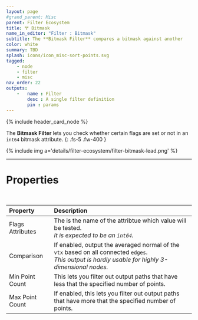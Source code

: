 ```yaml
---
layout: page
#grand_parent: Misc
parent: Filter Ecosystem
title: 🝖 Bitmask
name_in_editor: "Filter : Bitmask"
subtitle: The **Bitmask Filter** compares a bitmask against another
color: white
summary: TBD
splash: icons/icon_misc-sort-points.svg
tagged: 
    - node
    - filter
    - misc
nav_order: 22
outputs:
    -   name : Filter
        desc : A single filter definition
        pin : params
---
```


{% include header_card_node %}

The **Bitmask Filter** lets you check whether certain flags are set or not in an `int64` bitmask attribute.
{: .fs-5 .fw-400 } 

{% include img a='details/filter-ecosystem/filter-bitmask-lead.png' %}

---
# Properties
<br>

| Property       | Description          |
|:-------------|:------------------|
| Flags Attributes          | The is the name of the attribtue which value will be tested.<br>*It is expected to be an `int64`.* |
| Comparison | If enabled, output the averaged normal of the `vtx` based on all connected `edges`.<br>*This output is hardly usable for highly 3-dimensional nodes.* |
| Min Point Count | This lets you filter out output paths that have less that the specified number of points. |
| Max Point Count | If enabled, this lets you filter out output paths that have more that the specified number of points. |